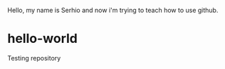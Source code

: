 Hello, my name is Serhio and now i'm trying to teach how to use github.

# hello-world
Testing repository
